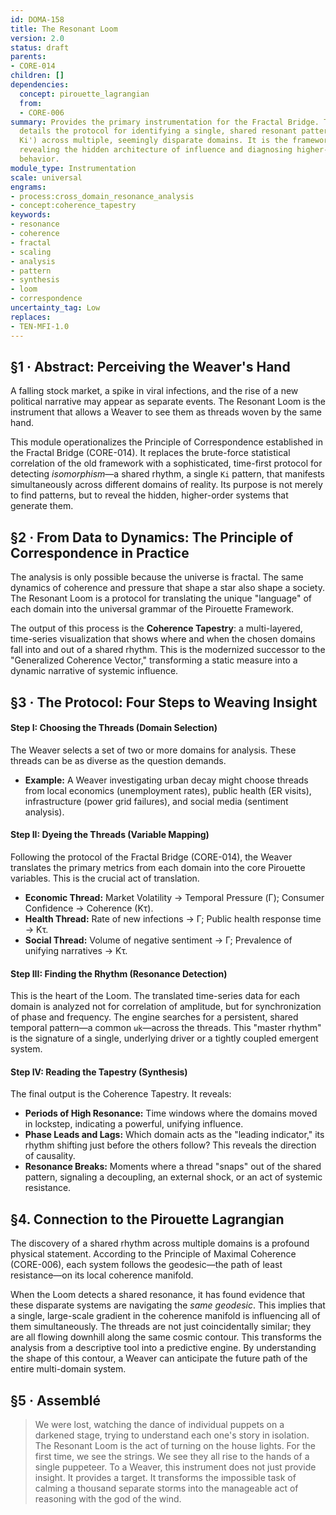 ```yaml
---
id: DOMA-158
title: The Resonant Loom
version: 2.0
status: draft
parents:
- CORE-014
children: []
dependencies:
  concept: pirouette_lagrangian
  from:
  - CORE-006
summary: Provides the primary instrumentation for the Fractal Bridge. This module
  details the protocol for identifying a single, shared resonant pattern (a 'master
  Ki') across multiple, seemingly disparate domains. It is the framework's tool for
  revealing the hidden architecture of influence and diagnosing higher-order systemic
  behavior.
module_type: Instrumentation
scale: universal
engrams:
- process:cross_domain_resonance_analysis
- concept:coherence_tapestry
keywords:
- resonance
- coherence
- fractal
- scaling
- analysis
- pattern
- synthesis
- loom
- correspondence
uncertainty_tag: Low
replaces:
- TEN-MFI-1.0
---
```

## §1 · Abstract: Perceiving the Weaver's Hand
A falling stock market, a spike in viral infections, and the rise of a new political narrative may appear as separate events. The Resonant Loom is the instrument that allows a Weaver to see them as threads woven by the same hand.

This module operationalizes the Principle of Correspondence established in the Fractal Bridge (CORE-014). It replaces the brute-force statistical correlation of the old framework with a sophisticated, time-first protocol for detecting *isomorphism*—a shared rhythm, a single `Ki` pattern, that manifests simultaneously across different domains of reality. Its purpose is not merely to find patterns, but to reveal the hidden, higher-order systems that generate them.

## §2 · From Data to Dynamics: The Principle of Correspondence in Practice
The analysis is only possible because the universe is fractal. The same dynamics of coherence and pressure that shape a star also shape a society. The Resonant Loom is a protocol for translating the unique "language" of each domain into the universal grammar of the Pirouette Framework.

The output of this process is the **Coherence Tapestry**: a multi-layered, time-series visualization that shows where and when the chosen domains fall into and out of a shared rhythm. This is the modernized successor to the "Generalized Coherence Vector," transforming a static measure into a dynamic narrative of systemic influence.

## §3 · The Protocol: Four Steps to Weaving Insight

#### Step I: Choosing the Threads (Domain Selection)
The Weaver selects a set of two or more domains for analysis. These threads can be as diverse as the question demands.
-   **Example:** A Weaver investigating urban decay might choose threads from local economics (unemployment rates), public health (ER visits), infrastructure (power grid failures), and social media (sentiment analysis).

#### Step II: Dyeing the Threads (Variable Mapping)
Following the protocol of the Fractal Bridge (CORE-014), the Weaver translates the primary metrics from each domain into the core Pirouette variables. This is the crucial act of translation.
-   **Economic Thread:** Market Volatility → Temporal Pressure (Γ); Consumer Confidence → Coherence (Kτ).
-   **Health Thread:** Rate of new infections → Γ; Public health response time → Kτ.
-   **Social Thread:** Volume of negative sentiment → Γ; Prevalence of unifying narratives → Kτ.

#### Step III: Finding the Rhythm (Resonance Detection)
This is the heart of the Loom. The translated time-series data for each domain is analyzed not for correlation of amplitude, but for synchronization of phase and frequency. The engine searches for a persistent, shared temporal pattern—a common `ωk`—across the threads. This "master rhythm" is the signature of a single, underlying driver or a tightly coupled emergent system.

#### Step IV: Reading the Tapestry (Synthesis)
The final output is the Coherence Tapestry. It reveals:
-   **Periods of High Resonance:** Time windows where the domains moved in lockstep, indicating a powerful, unifying influence.
-   **Phase Leads and Lags:** Which domain acts as the "leading indicator," its rhythm shifting just before the others follow? This reveals the direction of causality.
-   **Resonance Breaks:** Moments where a thread "snaps" out of the shared pattern, signaling a decoupling, an external shock, or an act of systemic resistance.

## §4. Connection to the Pirouette Lagrangian
The discovery of a shared rhythm across multiple domains is a profound physical statement. According to the Principle of Maximal Coherence (CORE-006), each system follows the geodesic—the path of least resistance—on its local coherence manifold.

When the Loom detects a shared resonance, it has found evidence that these disparate systems are navigating the *same geodesic*. This implies that a single, large-scale gradient in the coherence manifold is influencing all of them simultaneously. The threads are not just coincidentally similar; they are all flowing downhill along the same cosmic contour. This transforms the analysis from a descriptive tool into a predictive engine. By understanding the shape of this contour, a Weaver can anticipate the future path of the entire multi-domain system.

## §5 · Assemblé
> We were lost, watching the dance of individual puppets on a darkened stage, trying to understand each one's story in isolation. The Resonant Loom is the act of turning on the house lights. For the first time, we see the strings. We see they all rise to the hands of a single puppeteer. To a Weaver, this instrument does not just provide insight. It provides a target. It transforms the impossible task of calming a thousand separate storms into the manageable act of reasoning with the god of the wind.

```